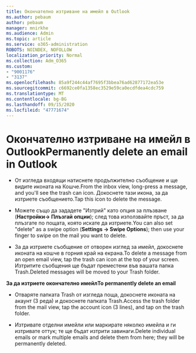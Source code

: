 ```yaml
---
title: Окончателно изтриване на имейл в Outlook
ms.author: pebaum
author: pebaum
manager: mnirkhe
ms.audience: Admin
ms.topic: article
ms.service: o365-administration
ROBOTS: NOINDEX, NOFOLLOW
localization_priority: Normal
ms.collection: Adm_O365
ms.custom:
- "9001176"
- "3137"
ms.openlocfilehash: 85a9f244c44af7695f3bbea76ad62877172ea53e
ms.sourcegitcommit: c6692ce0fa1358ec3529e59ca0ecdfdea4cdc759
ms.translationtype: MT
ms.contentlocale: bg-BG
ms.lasthandoff: 09/15/2020
ms.locfileid: "47771674"
---
```

# <a name="permanently-delete-an-email-in-outlook"></a><span data-ttu-id="f171d-102">Окончателно изтриване на имейл в Outlook</span><span class="sxs-lookup"><span data-stu-id="f171d-102">Permanently delete an email in Outlook</span></span>

- <span data-ttu-id="f171d-103">От изгледа входящи натиснете продължително съобщение и ще видите иконата на Кошче.</span><span class="sxs-lookup"><span data-stu-id="f171d-103">From the inbox view, long-press a message, and you'll see the trash can icon.</span></span> <span data-ttu-id="f171d-104">Докоснете тази икона, за да изтриете съобщението.</span><span class="sxs-lookup"><span data-stu-id="f171d-104">Tap this icon to delete the message.</span></span>

- <span data-ttu-id="f171d-105">Можете също да зададете "Изтрий" като опция за плъзване (**Настройки-> Плъзгай опции**); след това използвайте пръст, за да плъзгате по пощата, която искате да изтриете.</span><span class="sxs-lookup"><span data-stu-id="f171d-105">You can also set "delete" as a swipe option (**Settings -> Swipe Options**); then use your finger to swipe on the mail you want to delete.</span></span> 

- <span data-ttu-id="f171d-106">За да изтриете съобщение от отворен изглед за имейл, докоснете иконата на кошче в горния край на екрана.</span><span class="sxs-lookup"><span data-stu-id="f171d-106">To delete a message from an open email view, tap the trash can icon at the top of your screen.</span></span> <span data-ttu-id="f171d-107">Изтритите съобщения ще бъдат преместени във вашата папка Trash.</span><span class="sxs-lookup"><span data-stu-id="f171d-107">Deleted messages will be moved to your Trash folder.</span></span> 

<span data-ttu-id="f171d-108">**За да изтриете окончателно имейл**</span><span class="sxs-lookup"><span data-stu-id="f171d-108">**To permanently delete an email**</span></span>

- <span data-ttu-id="f171d-109">Отваряте папката Trash от изгледа поща, докоснете иконата на акаунт (3 реда) и докоснете папката Trash.</span><span class="sxs-lookup"><span data-stu-id="f171d-109">Access the trash folder from the mail view, tap the account icon (3 lines), and tap on the trash folder.</span></span>

- <span data-ttu-id="f171d-110">Изтривате отделни имейли или маркирате няколко имейла и ги изтривате оттук; те ще бъдат изтрити завинаги.</span><span class="sxs-lookup"><span data-stu-id="f171d-110">Delete individual emails or mark multiple emails and delete them from here; they will be permanently deleted.</span></span>